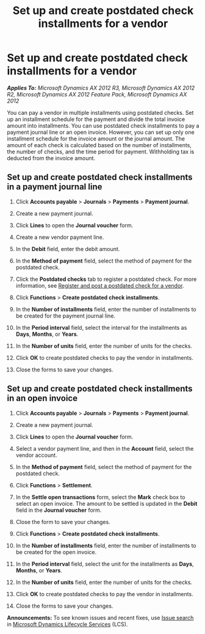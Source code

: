 ﻿---
title: Set up and create postdated check installments for a vendor
TOCTitle: Set up and create postdated check installments for a vendor
ms:assetid: 17953331-c42a-442d-beab-831f2a1e42c6
ms:mtpsurl: https://technet.microsoft.com/en-us/library/Hh242151(v=AX.60)
ms:contentKeyID: 36056085
ms.date: 04/18/2014
mtps_version: v=AX.60
f1_keywords:
- vendor
- vendors
- check
- postdated
- checks
---

# Set up and create postdated check installments for a vendor 


_**Applies To:** Microsoft Dynamics AX 2012 R3, Microsoft Dynamics AX 2012 R2, Microsoft Dynamics AX 2012 Feature Pack, Microsoft Dynamics AX 2012_

You can pay a vendor in multiple installments using postdated checks. Set up an installment schedule for the payment and divide the total invoice amount into installments. You can use postdated check installments to pay a payment journal line or an open invoice. However, you can set up only one installment schedule for the invoice amount or the journal amount. The amount of each check is calculated based on the number of installments, the number of checks, and the time period for payment. Withholding tax is deducted from the invoice amount.

## Set up and create postdated check installments in a payment journal line

1.  Click **Accounts payable** \> **Journals** \> **Payments** \> **Payment journal**.

2.  Create a new payment journal.

3.  Click **Lines** to open the **Journal voucher** form.

4.  Create a new vendor payment line.

5.  In the **Debit** field, enter the debit amount.

6.  In the **Method of payment** field, select the method of payment for the postdated check.

7.  Click the **Postdated checks** tab to register a postdated check. For more information, see [Register and post a postdated check for a vendor](register-and-post-a-postdated-check-for-a-vendor.md).

8.  Click **Functions** \> **Create postdated check installments**.

9.  In the **Number of installments** field, enter the number of installments to be created for the payment journal line.

10. In the **Period interval** field, select the interval for the installments as **Days**, **Months**, or **Years**.

11. In the **Number of units** field, enter the number of units for the checks.

12. Click **OK** to create postdated checks to pay the vendor in installments.

13. Close the forms to save your changes.

## Set up and create postdated check installments in an open invoice

1.  Click **Accounts payable** \> **Journals** \> **Payments** \> **Payment journal**.

2.  Create a new payment journal.

3.  Click **Lines** to open the **Journal voucher** form.

4.  Select a vendor payment line, and then in the **Account** field, select the vendor account.

5.  In the **Method of payment** field, select the method of payment for the postdated check.

6.  Click **Functions** \> **Settlement**.

7.  In the **Settle open transactions** form, select the **Mark** check box to select an open invoice. The amount to be settled is updated in the **Debit** field in the **Journal voucher** form.

8.  Close the form to save your changes.

9.  Click **Functions** \> **Create postdated check installments**.

10. In the **Number of installments** field, enter the number of installments to be created for the open invoice.

11. In the **Period interval** field, select the unit for the installments as **Days**, **Months**, or **Years**.

12. In the **Number of units** field, enter the number of units for the checks.

13. Click **OK** to create postdated checks to pay the vendor in installments.

14. Close the forms to save your changes.

  
**Announcements:** To see known issues and recent fixes, use [Issue search](http://go.microsoft.com/fwlink/?linkid=389258) in [Microsoft Dynamics Lifecycle Services](http://go.microsoft.com/fwlink/?linkid=306505) (LCS).

